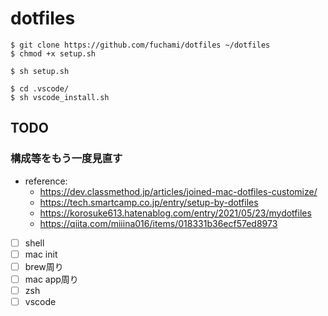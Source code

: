 # dotfiles

```
$ git clone https://github.com/fuchami/dotfiles ~/dotfiles
$ chmod +x setup.sh

$ sh setup.sh

$ cd .vscode/
$ sh vscode_install.sh
```

## TODO

###  構成等をもう一度見直す
- reference:
  - https://dev.classmethod.jp/articles/joined-mac-dotfiles-customize/
  - https://tech.smartcamp.co.jp/entry/setup-by-dotfiles
  - https://korosuke613.hatenablog.com/entry/2021/05/23/mydotfiles
  - https://qiita.com/miiina016/items/018331b36ecf57ed8973

- [ ] shell
- [ ] mac init
- [ ] brew周り
- [ ] mac app周り
- [ ] zsh
- [ ] vscode
